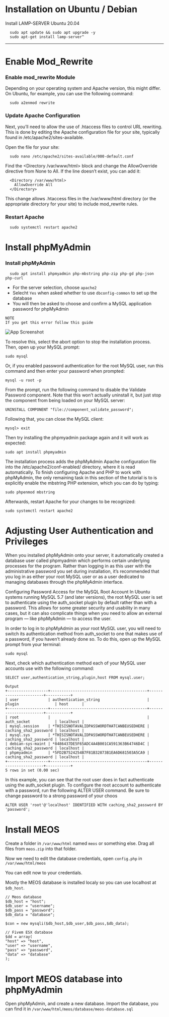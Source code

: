 
# Installation on Ubuntu / Debian

Install LAMP-SERVER Ubuntu 20.04

```
  sudo apt update && sudo apt upgrade -y
  sudo apt-get install lamp-server^
```
---

# Enable Mod_Rewrite

### Enable mod_rewrite Module

Depending on your operating system and Apache version, this might differ. On Ubuntu, for example, you can use the following command:

```
  sudo a2enmod rewrite
```

### Update Apache Configuration

Next, you’ll need to allow the use of .htaccess files to control URL rewriting. This is done by editing the Apache configuration file for your site, typically found in /etc/apache2/sites-available.

Open the file for your site:

```
  sudo nano /etc/apache2/sites-available/000-default.conf
```

Find the <Directory /var/www/html> block and change the AllowOverride directive from None to All. If the line doesn’t exist, you can add it:

```
  <Directory /var/www/html>
    AllowOverride All
  </Directory>
```
This change allows .htaccess files in the /var/www/html directory (or the appropriate directory for your site) to include mod_rewrite rules.

### Restart Apache
```
  sudo systemctl restart apache2
```

# Install phpMyAdmin

### Install phpMyAdmin
```
  sudo apt install phpmyadmin php-mbstring php-zip php-gd php-json php-curl
```
- For the server selection, choose `apache2`
- Selecht `Yes` when asked whether to use `dbconfig-common` to set up the database
- You will then be asked to choose and confirm a MySQL application password for phpMyAdmin

```
NOTE
If you get this error follow this guide
```
![App Screenshot](https://i.imgur.com/HD0Bw6X.png)

To resolve this, select the abort option to stop the installation process. Then, open up your MySQL prompt:
```
sudo mysql
```

Or, if you enabled password authentication for the root MySQL user, run this command and then enter your password when prompted:
```
mysql -u root -p
```

From the prompt, run the following command to disable the Validate Password component. Note that this won’t actually uninstall it, but just stop the component from being loaded on your MySQL server:
```
UNINSTALL COMPONENT "file://component_validate_password";
```

Following that, you can close the MySQL client:
```
mysql> exit
```

Then try installing the phpmyadmin package again and it will work as expected:
```
sudo apt install phpmyadmin
```

The installation process adds the phpMyAdmin Apache configuration file into the /etc/apache2/conf-enabled/ directory, where it is read automatically. To finish configuring Apache and PHP to work with phpMyAdmin, the only remaining task in this section of the tutorial is to is explicitly enable the mbstring PHP extension, which you can do by typing:

```
sudo phpenmod mbstring
```

Afterwards, restart Apache for your changes to be recognized:

```
sudo systemctl restart apache2
```

# Adjusting User Authentication and Privileges
When you installed phpMyAdmin onto your server, it automatically created a database user called phpmyadmin which performs certain underlying processes for the program. Rather than logging in as this user with the administrative password you set during installation, it’s recommended that you log in as either your root MySQL user or as a user dedicated to managing databases through the phpMyAdmin interface.

Configuring Password Access for the MySQL Root Account
In Ubuntu systems running MySQL 5.7 (and later versions), the root MySQL user is set to authenticate using the auth_socket plugin by default rather than with a password. This allows for some greater security and usability in many cases, but it can also complicate things when you need to allow an external program — like phpMyAdmin — to access the user.

In order to log in to phpMyAdmin as your root MySQL user, you will need to switch its authentication method from auth_socket to one that makes use of a password, if you haven’t already done so. To do this, open up the MySQL prompt from your terminal:

```
sudo mysql
```

Next, check which authentication method each of your MySQL user accounts use with the following command:

```
SELECT user,authentication_string,plugin,host FROM mysql.user;
```

```
Output
+------------------+-------------------------------------------+-----------------------+-----------+
| user             | authentication_string                     | plugin                | host      |
+------------------+-------------------------------------------+-----------------------+-----------+
| root             |                                           | auth_socket           | localhost |
| mysql.session    | *THISISNOTAVALIDPASSWORDTHATCANBEUSEDHERE | caching_sha2_password | localhost |
| mysql.sys        | *THISISNOTAVALIDPASSWORDTHATCANBEUSEDHERE | caching_sha2_password | localhost |
| debian-sys-maint | *8486437DE5F65ADC4A4B001CA591363B64746D4C | caching_sha2_password | localhost |
| phpmyadmin       | *5FD2B7524254B7F81B32873B1EA6D681503A5CA9 | caching_sha2_password | localhost |
+------------------+-------------------------------------------+-----------------------+-----------+
5 rows in set (0.00 sec)
```

In this example, you can see that the root user does in fact authenticate using the auth_socket plugin. To configure the root account to authenticate with a password, run the following ALTER USER command. Be sure to change password to a strong password of your choos

```
ALTER USER 'root'@'localhost' IDENTIFIED WITH caching_sha2_password BY 'password';
```

# Install MEOS
Create a folder in `/var/www/html` named `meos` or something else. Drag all files from `meos.zip` into that folder.

Now we need to edit the database credentials, open `config.php` in `/var/www/html/meos`

You can edit now to your credentials. 

Mostly the MEOS database is installed localy so you can use localhost at `$db_host`.
```
// Meos database
$db_host = "host";
$db_user = "username";
$db_pass = "password";
$db_data = "database";

$con = new mysqli($db_host,$db_user,$db_pass,$db_data);

// Fivem ESX database
$dd = array(
"host" => "host",
"user" => "username",
"pass" => "password",
"data" => "database"
);
```

# Import MEOS database into phpMyAdmin
Open phpMyAdmin, and create a new database. Import the database, you can find it in `/var/www/html/meos/database/meos-database.sql`




